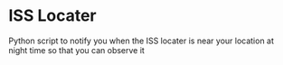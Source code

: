 # ISS Locater

Python script to notify you when the ISS locater is near your location at night time so that you can observe it
